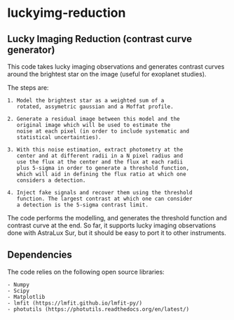 # luckyimg-reduction

Lucky Imaging Reduction (contrast curve generator)
--------------------------------------------------
This code takes lucky imaging observations and generates 
contrast curves around the brightest star on the image 
(useful for exoplanet studies).

The steps are:

    1. Model the brightest star as a weighted sum of a 
       rotated, assymetric gaussian and a Moffat profile.

    2. Generate a residual image between this model and the 
       original image which will be used to estimate the 
       noise at each pixel (in order to include systematic and 
       statistical uncertainties).

    3. With this noise estimation, extract photometry at the 
       center and at different radii in a N pixel radius and 
       use the flux at the center and the flux at each radii 
       plus 5-sigma in order to generate a threshold function, 
       which will aid in defining the flux ratio at which one 
       considers a detection.

    4. Inject fake signals and recover them using the threshold 
       function. The largest contrast at which one can consider 
       a detection is the 5-sigma contrast limit.

The code performs the modelling, and generates the threshold 
function and contrast curve at the end. So far, it supports 
lucky imaging observations done with AstraLux Sur, but it should 
be easy to port it to other instruments.

Dependencies
------------
The code relies on the following open source libraries:

    - Numpy
    - Scipy
    - Matplotlib
    - lmfit (https://lmfit.github.io/lmfit-py/)
    - photutils (https://photutils.readthedocs.org/en/latest/)
